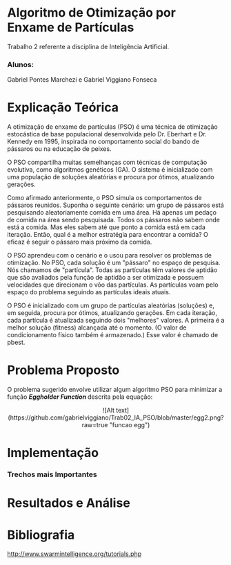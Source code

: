 # Algoritmo de Otimização por Enxame de Partículas
Trabalho 2 referente a disciplina de Inteligência Artificial.

### Alunos: 
Gabriel Pontes Marchezi e Gabriel Viggiano Fonseca

# Explicação Teórica
A otimização de enxame de partículas (PSO) é uma técnica de otimização estocástica de base populacional desenvolvida pelo Dr. Eberhart e Dr. Kennedy   em 1995, inspirada no comportamento social do bando de pássaros ou na educação de peixes. 

O PSO compartilha muitas semelhanças com técnicas de computação evolutiva, como algoritmos genéticos (GA). O sistema é inicializado com uma população de soluções aleatórias e procura por ótimos, atualizando gerações.

Como afirmado anteriormente, o PSO simula os comportamentos de pássaros reunidos. Suponha o seguinte cenário: um grupo de pássaros está pesquisando aleatoriamente comida em uma área. Há apenas um pedaço de comida na área sendo pesquisada. Todos os pássaros não sabem onde está a comida. Mas eles sabem até que ponto a comida está em cada iteração. Então, qual é a melhor estratégia para encontrar a comida? O eficaz é seguir o pássaro mais próximo da comida.

O PSO aprendeu com o cenário e o usou para resolver os problemas de otimização. No PSO, cada solução é um "pássaro" no espaço de pesquisa. Nós chamamos de "partícula". Todas as partículas têm valores de aptidão que são avaliados pela função de aptidão a ser otimizada e possuem velocidades que direcionam o vôo das partículas. As partículas voam pelo espaço do problema seguindo as partículas ideais atuais.

O PSO é inicializado com um grupo de partículas aleatórias (soluções) e, em seguida, procura por ótimos, atualizando gerações. Em cada iteração, cada partícula é atualizada seguindo dois "melhores" valores. A primeira é a melhor solução (fitness) alcançada até o momento. (O valor de condicionamento físico também é armazenado.) Esse valor é chamado de pbest.

# Problema Proposto
O problema sugerido envolve utilizar algum algoritmo PSO para minimizar a função <i><b> Eggholder Function </b></i> descrita pela equação:<br>
<center> ![Alt text](https://github.com/gabrielviggiano/Trab02_IA_PSO/blob/master/egg2.png?raw=true "funcao egg")<br> </center>


# Implementação 

### Trechos mais Importantes

# Resultados e Análise

# Bibliografia

http://www.swarmintelligence.org/tutorials.php


